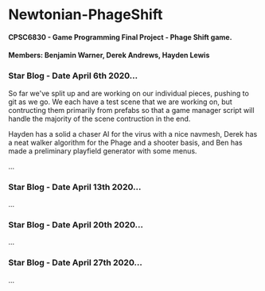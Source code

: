 # Newtonian-PhageShift
#### CPSC6830 - Game Programming Final Project - Phage Shift game.
#### Members: Benjamin Warner, Derek Andrews, Hayden Lewis

### Star Blog - Date April 6th 2020...
So far we've split up and are working on our individual pieces, pushing to git as we go.  We each have a test scene that we are working on, but contructing them primarily from prefabs so that a game manager script will handle the majority of the scene contruction in the end.

Hayden has a solid a chaser AI for the virus with a nice navmesh, Derek has a neat walker algorithm for the Phage and a shooter basis, and Ben has made a preliminary playfield generator with some menus.

...
### Star Blog - Date April 13th 2020...

...
### Star Blog - Date April 20th 2020...

...
### Star Blog - Date April 27th 2020...

...
